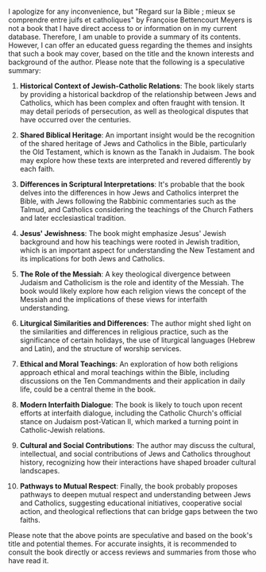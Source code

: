 I apologize for any inconvenience, but "Regard sur la Bible ; mieux se comprendre entre juifs et catholiques" by Françoise Bettencourt Meyers is not a book that I have direct access to or information on in my current database. Therefore, I am unable to provide a summary of its contents. However, I can offer an educated guess regarding the themes and insights that such a book may cover, based on the title and the known interests and background of the author. Please note that the following is a speculative summary:

1. **Historical Context of Jewish-Catholic Relations**: The book likely starts by providing a historical backdrop of the relationship between Jews and Catholics, which has been complex and often fraught with tension. It may detail periods of persecution, as well as theological disputes that have occurred over the centuries.

2. **Shared Biblical Heritage**: An important insight would be the recognition of the shared heritage of Jews and Catholics in the Bible, particularly the Old Testament, which is known as the Tanakh in Judaism. The book may explore how these texts are interpreted and revered differently by each faith.

3. **Differences in Scriptural Interpretations**: It's probable that the book delves into the differences in how Jews and Catholics interpret the Bible, with Jews following the Rabbinic commentaries such as the Talmud, and Catholics considering the teachings of the Church Fathers and later ecclesiastical tradition.

4. **Jesus' Jewishness**: The book might emphasize Jesus' Jewish background and how his teachings were rooted in Jewish tradition, which is an important aspect for understanding the New Testament and its implications for both Jews and Catholics.

5. **The Role of the Messiah**: A key theological divergence between Judaism and Catholicism is the role and identity of the Messiah. The book would likely explore how each religion views the concept of the Messiah and the implications of these views for interfaith understanding.

6. **Liturgical Similarities and Differences**: The author might shed light on the similarities and differences in religious practice, such as the significance of certain holidays, the use of liturgical languages (Hebrew and Latin), and the structure of worship services.

7. **Ethical and Moral Teachings**: An exploration of how both religions approach ethical and moral teachings within the Bible, including discussions on the Ten Commandments and their application in daily life, could be a central theme in the book.

8. **Modern Interfaith Dialogue**: The book is likely to touch upon recent efforts at interfaith dialogue, including the Catholic Church's official stance on Judaism post-Vatican II, which marked a turning point in Catholic-Jewish relations.

9. **Cultural and Social Contributions**: The author may discuss the cultural, intellectual, and social contributions of Jews and Catholics throughout history, recognizing how their interactions have shaped broader cultural landscapes.

10. **Pathways to Mutual Respect**: Finally, the book probably proposes pathways to deepen mutual respect and understanding between Jews and Catholics, suggesting educational initiatives, cooperative social action, and theological reflections that can bridge gaps between the two faiths.

Please note that the above points are speculative and based on the book's title and potential themes. For accurate insights, it is recommended to consult the book directly or access reviews and summaries from those who have read it.